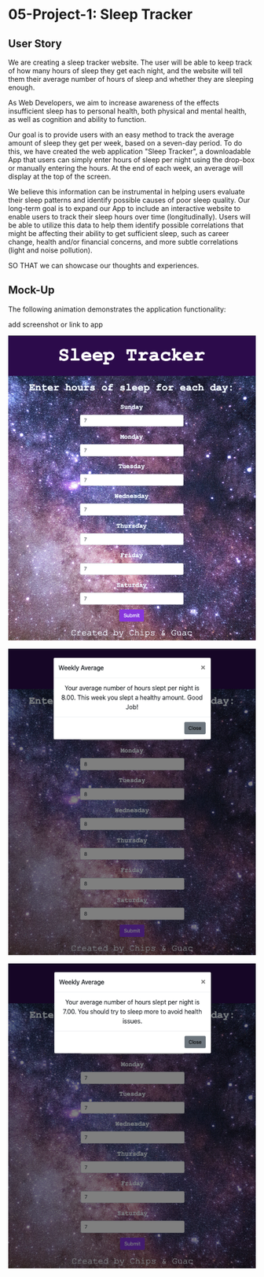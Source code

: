 # 05-Project-1: Sleep Tracker




## User Story

We are creating a sleep tracker website. The user will be able to keep track of how many hours of sleep they get each night, and the website will tell them their average number of hours of sleep and whether they are sleeping enough. 

As Web Developers, we aim to increase awareness of the effects insufficient sleep has to personal health, both physical and mental health, as well as cognition and ability to function.

Our goal is to provide users with an easy method to track the average amount of sleep they get per week, based on a seven-day period. To do this, we have created the web application "Sleep Tracker", a downloadable App that users can simply enter hours of sleep per night using the drop-box or manually entering the hours. At the end of each week, an average will display at the top of the screen. 

We believe this information can be instrumental in helping users evaluate their sleep patterns and identify possible causes of poor sleep quality. Our long-term goal is to expand our App to include an interactive website to enable users to track their sleep hours over time (longitudinally). Users will be able to utilize this data to help them identify possible correlations that might be affecting their ability to get sufficient sleep, such as career change, health and/or financial concerns, and more subtle correlations (light and noise pollution). 

 

SO THAT we can showcase our thoughts and experiences.



## Mock-Up

The following animation demonstrates the application functionality:

add screenshot or link to app 

![SiteView](./assets/SiteView.png)

![goalMet](./assets/goalMet.png)

![goalNotMet](./assets/goalNotMet.png)
